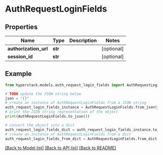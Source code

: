# AuthRequestLoginFields


## Properties

Name | Type | Description | Notes
------------ | ------------- | ------------- | -------------
**authorization_url** | **str** |  | [optional] 
**session_id** | **str** |  | [optional] 

## Example

```python
from hyperstack.models.auth_request_login_fields import AuthRequestLoginFields

# TODO update the JSON string below
json = "{}"
# create an instance of AuthRequestLoginFields from a JSON string
auth_request_login_fields_instance = AuthRequestLoginFields.from_json(json)
# print the JSON string representation of the object
print(AuthRequestLoginFields.to_json())

# convert the object into a dict
auth_request_login_fields_dict = auth_request_login_fields_instance.to_dict()
# create an instance of AuthRequestLoginFields from a dict
auth_request_login_fields_from_dict = AuthRequestLoginFields.from_dict(auth_request_login_fields_dict)
```
[[Back to Model list]](../README.md#documentation-for-models) [[Back to API list]](../README.md#documentation-for-api-endpoints) [[Back to README]](../README.md)


